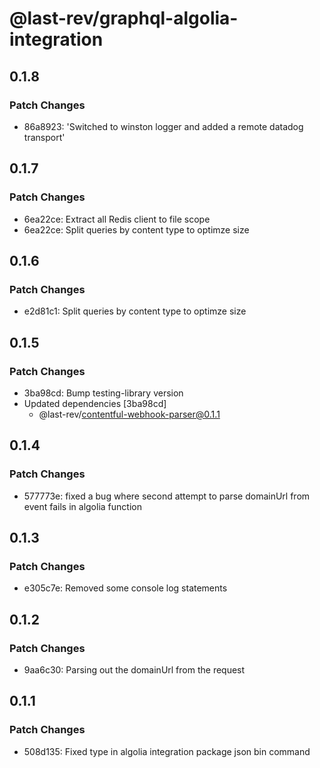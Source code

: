 # @last-rev/graphql-algolia-integration

## 0.1.8

### Patch Changes

- 86a8923: 'Switched to winston logger and added a remote datadog transport'

## 0.1.7

### Patch Changes

- 6ea22ce: Extract all Redis client to file scope
- 6ea22ce: Split queries by content type to optimze size

## 0.1.6

### Patch Changes

- e2d81c1: Split queries by content type to optimze size

## 0.1.5

### Patch Changes

- 3ba98cd: Bump testing-library version
- Updated dependencies [3ba98cd]
  - @last-rev/contentful-webhook-parser@0.1.1

## 0.1.4

### Patch Changes

- 577773e: fixed a bug where second attempt to parse domainUrl from event fails in algolia function

## 0.1.3

### Patch Changes

- e305c7e: Removed some console log statements

## 0.1.2

### Patch Changes

- 9aa6c30: Parsing out the domainUrl from the request

## 0.1.1

### Patch Changes

- 508d135: Fixed type in algolia integration package json bin command
